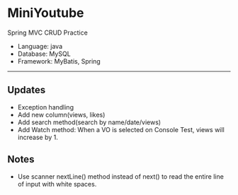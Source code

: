 # MiniYoutube

Spring MVC CRUD Practice

- Language: java
- Database: MySQL
- Framework: MyBatis, Spring

---

## Updates

- Exception handling
- Add new column(views, likes)
- Add search method(search by name/date/views)
- Add Watch method: When a VO is selected on Console Test, views will increase by 1.



## Notes

- Use scanner nextLine() method instead of next() to read the entire line of input with white spaces.